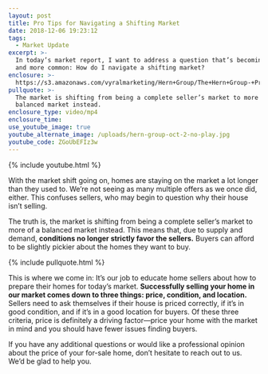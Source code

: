 ```yaml
---
layout: post
title: Pro Tips for Navigating a Shifting Market
date: 2018-12-06 19:23:12
tags:
  - Market Update
excerpt: >-
  In today’s market report, I want to address a question that’s becoming more
  and more common: How do I navigate a shifting market?
enclosure: >-
  https://s3.amazonaws.com/vyralmarketing/Hern+Group/The+Hern+Group-+Pro+Tips+for+Navigating+a+Shifting+Market.mp4
pullquote: >-
  The market is shifting from being a complete seller’s market to more of a
  balanced market instead.
enclosure_type: video/mp4
enclosure_time:
use_youtube_image: true
youtube_alternate_image: /uploads/hern-group-oct-2-no-play.jpg
youtube_code: ZGoUbEFIz3w
---
```


{% include youtube.html %}

With the market shift going on, homes are staying on the market a lot longer than they used to. We’re not seeing as many multiple offers as we once did, either. This confuses sellers, who may begin to question why their house isn’t selling.

The truth is, the market is shifting from being a complete seller’s market to more of a balanced market instead. This means that, due to supply and demand, **conditions no longer strictly favor the sellers.** Buyers can afford to be slightly pickier about the homes they want to buy.

{% include pullquote.html %}

This is where we come in: It’s our job to educate home sellers about how to prepare their homes for today’s market. **Successfully selling your home in our market comes down to three things: price, condition, and location.** Sellers need to ask themselves if their house is priced correctly, if it’s in good condition, and if it’s in a good location for buyers. Of these three criteria, price is definitely a driving factor—price your home with the market in mind and you should have fewer issues finding buyers.

If you have any additional questions or would like a professional opinion about the price of your for-sale home, don’t hesitate to reach out to us. We’d be glad to help you.